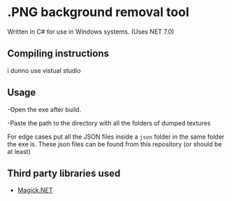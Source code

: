 # .PNG background removal tool
Written in C# for use in Windows systems. (Uses NET 7.0)

## Compiling instructions
i dunno use vistual studio

## Usage
-Open the exe after build.

-Paste the path to the directory with all the folders of dumped textures

For edge cases put all the JSON files inside a `json` folder in the same folder the exe is. These json files can be found from this repository (or should be at least)


## Third party libraries used
- [Magick.NET](https://github.com/dlemstra/Magick.NET)
